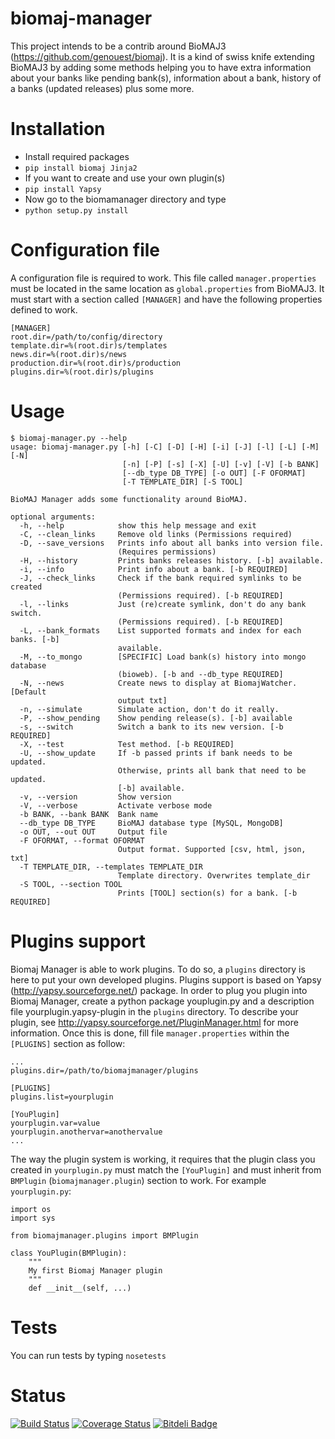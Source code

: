 biomaj-manager
==============

This project intends to be a contrib around BioMAJ3 (https://github.com/genouest/biomaj).
It is a kind of swiss knife extending BioMAJ3 by adding some methods helping you to have
extra information about your banks like pending bank(s), information about a bank, history
of a banks (updated releases) plus some more.

Installation
============

* Install required packages
 * `pip install biomaj Jinja2`
* If you want to create and use your own plugin(s)
 * `pip install Yapsy`
* Now go to the biomamanager directory and type
 * `python setup.py install`

Configuration file
==================

A configuration file is required to work. This file called `manager.properties` must be located
in the same location as `global.properties` from BioMAJ3.
It must start with a section called `[MANAGER]` and have the following properties defined to work.

```
[MANAGER]
root.dir=/path/to/config/directory
template.dir=%(root.dir)s/templates
news.dir=%(root.dir)s/news
production.dir=%(root.dir)s/production
plugins.dir=%(root.dir)s/plugins
```

Usage
=====
```
$ biomaj-manager.py --help
usage: biomaj-manager.py [-h] [-C] [-D] [-H] [-i] [-J] [-l] [-L] [-M] [-N]
                         [-n] [-P] [-s] [-X] [-U] [-v] [-V] [-b BANK]
                         [--db_type DB_TYPE] [-o OUT] [-F OFORMAT]
                         [-T TEMPLATE_DIR] [-S TOOL]

BioMAJ Manager adds some functionality around BioMAJ.

optional arguments:
  -h, --help            show this help message and exit
  -C, --clean_links     Remove old links (Permissions required)
  -D, --save_versions   Prints info about all banks into version file.
                        (Requires permissions)
  -H, --history         Prints banks releases history. [-b] available.
  -i, --info            Print info about a bank. [-b REQUIRED]
  -J, --check_links     Check if the bank required symlinks to be created
                        (Permissions required). [-b REQUIRED]
  -l, --links           Just (re)create symlink, don't do any bank switch.
                        (Permissions required). [-b REQUIRED]
  -L, --bank_formats    List supported formats and index for each banks. [-b]
                        available.
  -M, --to_mongo        [SPECIFIC] Load bank(s) history into mongo database
                        (bioweb). [-b and --db_type REQUIRED]
  -N, --news            Create news to display at BiomajWatcher. [Default
                        output txt]
  -n, --simulate        Simulate action, don't do it really.
  -P, --show_pending    Show pending release(s). [-b] available
  -s, --switch          Switch a bank to its new version. [-b REQUIRED]
  -X, --test            Test method. [-b REQUIRED]
  -U, --show_update     If -b passed prints if bank needs to be updated.
                        Otherwise, prints all bank that need to be updated.
                        [-b] available.
  -v, --version         Show version
  -V, --verbose         Activate verbose mode
  -b BANK, --bank BANK  Bank name
  --db_type DB_TYPE     BioMAJ database type [MySQL, MongoDB]
  -o OUT, --out OUT     Output file
  -F OFORMAT, --format OFORMAT
                        Output format. Supported [csv, html, json, txt]
  -T TEMPLATE_DIR, --templates TEMPLATE_DIR
                        Template directory. Overwrites template_dir
  -S TOOL, --section TOOL
                        Prints [TOOL] section(s) for a bank. [-b REQUIRED]
```

Plugins support
===============

Biomaj Manager is able to work plugins. To do so, a `plugins` directory is here to put your own developed
plugins. Plugins support is based on Yapsy (http://yapsy.sourceforge.net/) package. In order to plug you
plugin into Biomaj Manager, create a python package youplugin.py and a description file yourplugin.yapsy-plugin
in the `plugins` directory. To describe your plugin, see http://yapsy.sourceforge.net/PluginManager.html for
more information.
Once this is done, fill file `manager.properties` within the `[PLUGINS]` section as follow:
```
...
plugins.dir=/path/to/biomajmanager/plugins

[PLUGINS]
plugins.list=yourplugin

[YouPlugin]
yourplugin.var=value
yourplugin.anothervar=anothervalue
...
``` 
The way the plugin system is working, it requires that the plugin class you created in `yourplugin.py`
must match the `[YouPlugin]` and must inherit from `BMPlugin` (`biomajmanager.plugin`) section to work.
For example `yourplugin.py`:
```
import os
import sys

from biomajmanager.plugins import BMPlugin

class YouPlugin(BMPlugin):
    """
    My first Biomaj Manager plugin
    """
    def __init__(self, ...)

```

Tests
=====

You can run tests by typing `nosetests`

Status
======
[![Build Status](https://travis-ci.org/horkko/biomajmanager.svg?branch=master)](https://travis-ci.org/horkko/biomajmanager)
[![Coverage Status](https://coveralls.io/repos/github/horkko/biomajmanager/badge.svg?branch=master)](https://coveralls.io/github/horkko/biomajmanager?branch=master)
[![Bitdeli Badge](https://d2weczhvl823v0.cloudfront.net/horkko/biomajmanager/trend.png)](https://bitdeli.com/free "Bitdeli Badge")
